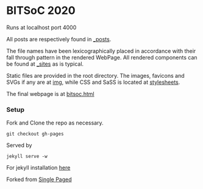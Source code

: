 # BITSoC 2020

Runs at localhost port 4000

All posts are respectively found in [_posts](./_posts). 

The file names have been lexicographically placed in accordance with their fall through pattern in the rendered WebPage. 
All rendered components can be found at [_sites](./_sites) as is typical.

Static files are provided in the root directory. The images, favicons and SVGs if any are at [img](./img), while CSS and SaSS is located at [stylesheets](./stylesheets).

The final webpage is at [bitsoc.html](./bitsoc.html)

### Setup

Fork and Clone the repo as necessary. 
```
git checkout gh-pages
```

Served by 

```
jekyll serve -w
```

For jekyll installation [here](https://jekyllrb.com/docs/installation/)

Forked from [Single Paged](https://github.com/t413/SinglePaged)